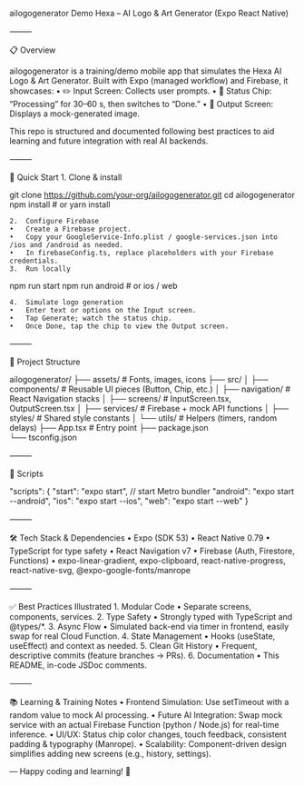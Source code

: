 ailogogenerator
Demo Hexa – AI Logo & Art Generator (Expo React Native)

⸻

📋 Overview

ailogogenerator is a training/demo mobile app that simulates the Hexa AI Logo & Art Generator. Built with Expo (managed workflow) and Firebase, it showcases:
	•	✏️ Input Screen: Collects user prompts.
	•	🔄 Status Chip: “Processing” for 30–60 s, then switches to “Done.”
	•	🎨 Output Screen: Displays a mock-generated image.

This repo is structured and documented following best practices to aid learning and future integration with real AI backends.

⸻

🚀 Quick Start
	1.	Clone & install

git clone https://github.com/your-org/ailogogenerator.git
cd ailogogenerator
npm install   # or yarn install


	2.	Configure Firebase
	•	Create a Firebase project.
	•	Copy your GoogleService-Info.plist / google-services.json into /ios and /android as needed.
	•	In firebaseConfig.ts, replace placeholders with your Firebase credentials.
	3.	Run locally

npm run start
npm run android   # or ios / web


	4.	Simulate logo generation
	•	Enter text or options on the Input screen.
	•	Tap Generate; watch the status chip.
	•	Once Done, tap the chip to view the Output screen.

⸻

📁 Project Structure

ailogogenerator/
├── assets/               # Fonts, images, icons
├── src/
│   ├── components/       # Reusable UI pieces (Button, Chip, etc.)
│   ├── navigation/       # React Navigation stacks
│   ├── screens/          # InputScreen.tsx, OutputScreen.tsx
│   ├── services/         # Firebase + mock API functions
│   ├── styles/           # Shared style constants
│   └── utils/            # Helpers (timers, random delays)
├── App.tsx               # Entry point
├── package.json  
└── tsconfig.json  



⸻

🔧 Scripts

"scripts": {
  "start": "expo start",          // start Metro bundler
  "android": "expo start --android",
  "ios": "expo start --ios",
  "web": "expo start --web"
}



⸻

🛠️ Tech Stack & Dependencies
	•	Expo (SDK 53)
	•	React Native 0.79
	•	TypeScript for type safety
	•	React Navigation v7
	•	Firebase (Auth, Firestore, Functions)
	•	expo-linear-gradient, expo-clipboard, react-native-progress, react-native-svg, @expo-google-fonts/manrope

⸻

✅ Best Practices Illustrated
	1.	Modular Code
	•	Separate screens, components, services.
	2.	Type Safety
	•	Strongly typed with TypeScript and @types/*.
	3.	Async Flow
	•	Simulated back-end via timer in frontend, easily swap for real Cloud Function.
	4.	State Management
	•	Hooks (useState, useEffect) and context as needed.
	5.	Clean Git History
	•	Frequent, descriptive commits (feature branches → PRs).
	6.	Documentation
	•	This README, in-code JSDoc comments.

⸻

📚 Learning & Training Notes
	•	Frontend Simulation: Use setTimeout with a random value to mock AI processing.
	•	Future AI Integration: Swap mock service with an actual Firebase Function (python / Node.js) for real-time inference.
	•	UI/UX: Status chip color changes, touch feedback, consistent padding & typography (Manrope).
	•	Scalability: Component-driven design simplifies adding new screens (e.g., history, settings).

—
Happy coding and learning! 🚀
